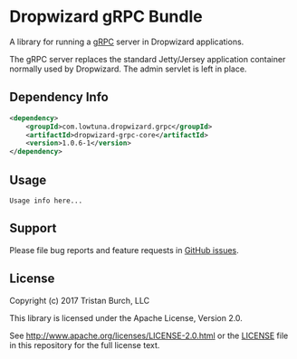 Dropwizard gRPC Bundle
========================
A library for running a [gRPC](http://www.grpc.io/) server in Dropwizard applications. 

The gRPC server replaces the standard Jetty/Jersey application container normally used by Dropwizard. The admin servlet is left in place.

Dependency Info
---------------
```xml
<dependency>
    <groupId>com.lowtuna.dropwizard.grpc</groupId>
    <artifactId>dropwizard-grpc-core</artifactId>
    <version>1.0.6-1</version>
</dependency>
```

Usage
-----
`Usage info here...`

Support
-------
Please file bug reports and feature requests in [GitHub issues](https://github.com/tburch/dropwizard-grpc/issues).

License
-------
Copyright (c) 2017 Tristan Burch, LLC

This library is licensed under the Apache License, Version 2.0.

See http://www.apache.org/licenses/LICENSE-2.0.html or the [LICENSE](LICENSE) file in this repository for the full license text.